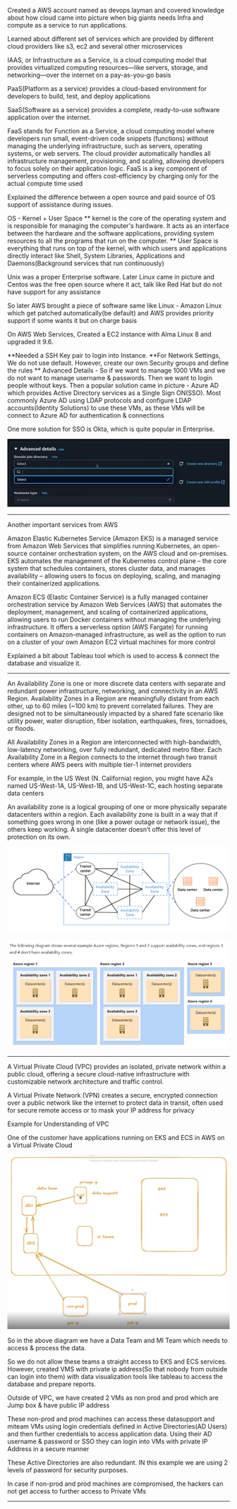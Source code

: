 Created a AWS account named as devops.layman and covered knowledge about how cloud came into picture when big giants needs Infra and compute as a service to run applications. 

Learned about different set of services which are provided by different cloud providers like s3, ec2 and several other microservices

IAAS, or Infrastructure as a Service, is a cloud computing model that provides virtualized computing resources—like servers, storage, and networking—over the internet on a pay-as-you-go basis

PaaS(Platform as a service) provides a cloud-based environment for developers to build, test, and deploy applications

SaaS(Software as a service)  provides a complete, ready-to-use software application over the internet. 

FaaS stands for Function as a Service, a cloud computing model where developers run small, event-driven code snippets (functions) without managing the underlying infrastructure, such as servers, operating systems, or web servers. The cloud provider automatically handles all infrastructure management, provisioning, and scaling, allowing developers to focus solely on their application logic. FaaS is a key component of serverless computing and offers cost-efficiency by charging only for the actual compute time used

Explained the difference between a open source and paid source of OS support of assistance during issues. 

OS - Kernel + User Space
** kernel is the core of the operating system and is responsible for managing the computer's hardware. It acts as an interface between the hardware and the software applications, providing system resources to all the programs that run on the computer.
** User Space is everything that runs on top of the kernel, with which users and applications directly interact like Shell, System Libraries, Applications and Daemons(Background services that run continuously)

Unix was a proper Enterprise software. Later Linux came in picture and Centos was the free open source where it act, talk like Red Hat but do not have support for any assistance 

So later AWS brought a piece of software same like Linux - Amazon Linux which get patched automatically(be default) and AWS provides priority support if some wants it but on charge basis

On AWS Web Services, Created a EC2 instance with Alma Linux 8 and upgraded it 9.6. 

**Needed a SSH Key pair to login into Instance. 
**For Network Settings, We do not use default. However, create our own Security groups and define the rules
** Advanced Details - So if we want to manage 1000 VMs and we do not want to manage username & passwords. Then we want to login people without keys. Then a popular solution came in picture - Azure AD which provides Active Directory services as a Single Sign ON(SSO). Most commonly Azure AD using LDAP protocols and configure LDAP accounts(Identity Solutions) to use these VMs, as these VMs will be connect to Azure AD for authentication & connections

One more solution for SSO is Okta, which is quite popular in Enterprise.

![alt text](image.png)

************************************************************
Another important services from AWS

Amazon Elastic Kubernetes Service (Amazon EKS) is a managed service from Amazon Web Services that simplifies running Kubernetes, an open-source container orchestration system, on the AWS cloud and on-premises. EKS automates the management of the Kubernetes control plane – the core system that schedules containers, stores cluster data, and manages availability – allowing users to focus on deploying, scaling, and managing their containerized applications.

Amazon ECS (Elastic Container Service) is a fully managed container orchestration service by Amazon Web Services (AWS) that automates the deployment, management, and scaling of containerized applications, allowing users to run Docker containers without managing the underlying infrastructure. It offers a serverless option (AWS Fargate) for running containers on Amazon-managed infrastructure, as well as the option to run on a cluster of your own Amazon EC2 virtual machines for more control

Explained a bit about Tableau tool which is used to access & connect the database and visualize it.

***************************************************************

An Availability Zone is one or more discrete data centers with separate and redundant power infrastructure, networking, and connectivity in an AWS Region. Availability Zones in a Region are meaningfully distant from each other, up to 60 miles (~100 km) to prevent correlated failures. They are designed not to be simultaneously impacted by a shared fate scenario like utility power, water disruption, fiber isolation, earthquakes, fires, tornadoes, or floods. 

All Availability Zones in a Region are interconnected with high-bandwidth, low-latency networking, over fully redundant, dedicated metro fiber. Each Availability Zone in a Region connects to the internet through two transit centers where AWS peers with multiple tier-1 internet providers

For example, in the US West (N. California) region, you might have AZs named US-West-1A, US-West-1B, and US-West-1C, each hosting separate data centers

An availability zone is a logical grouping of one or more physically separate datacenters within a region. Each availability zone is built in a way that if something goes wrong in one (like a power outage or network issue), the others keep working. A single datacenter doesn’t offer this level of protection on its own.

![alt text](image-1.png)

![alt text](image-2.png)

*************************************************************

A Virtual Private Cloud (VPC) provides an isolated, private network within a public cloud, offering a secure cloud-native infrastructure with customizable network architecture and traffic control. 

A Virtual Private Network (VPN) creates a secure, encrypted connection over a public network like the internet to protect data in transit, often used for secure remote access or to mask your IP address for privacy

Example for Understanding of VPC

One of the customer have applications running on EKS and ECS in AWS on a Virtual Private Cloud

![alt text](image-3.png)

So in the above diagram we have a Data Team and MI Team which needs to access & process the data.

So we do not allow these teams a straight access to EKS and ECS services. However, created VMS with private ip address(So that nobody from outside can login into them) with data visualization tools like tableau to access the database and prepare reports.

Outside of VPC, we have created 2 VMs as non prod and prod which are Jump box & have public IP address

These non-prod and prod machines can access these datasupport and miteam VMs using login credentials defined in Active Directories(AD Users) and then further credentials to access application data. Using their AD username & password or SSO they can login into VMs with private IP Address in a secure manner

These Active Directories are also redundant. IN this example we are using 2 levels of password for security purposes. 

In case if non-prod and prod machines are compromised, the hackers can not get access to further access to Private VMs

**************************************************************

